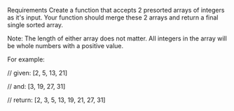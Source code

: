 Requirements
Create a function that accepts 2 presorted arrays of integers as it's input. Your function should merge these 2 arrays and return a final single sorted array.

Note: The length of either array does not matter. All integers in the array will be whole numbers with a positive value.

For example:

// given:
[2, 5, 13, 21]

// and:
[3, 19, 27, 31]

// return:
[2, 3, 5, 13, 19, 21, 27, 31]

